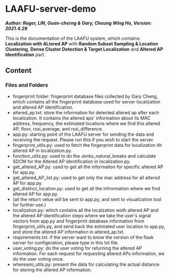 # LAAFU-server-demo
***Author: Roger, LIN, Guan-cherng & Gary, Cheung Wing Ho, Version: 2021.4.29***

This is the documentation of the LAAFU system, which contains: **Localization with ALtered AP** with **Random Subset Sampling & Location Clustering**, **Dense Cluster Detection & Target Localization** and **Altered AP Identification** part.

## Content
### Files and Folders

- fingerprint folder: fingerprint database files collected by Gary Cheng, which contains all the fingerprint database used for server localization and altered AP identification.
- altered_ap.txt: store the information for detected altered ap after each localization. It contains the altered aps' information about its MAC address, frequency, the estimated locations where we find this altered AP, floor, rssi_average, and rssi_difference.
- app.py: starting point of the LAAFU server for sending the data and receiving the request. Please run this if you wish to start the server.
- fingerprint_utils.py: used to fetch the fingerprint data for localization ith altered AP in localization.py.
- function_utils.py: used to do the Jenks_natural_breaks and calculate SDCM for the Altered AP identification in localization.py.
- get_altered_AP.py: used to get all the information for specific altered AP for app.py. 
- get_altered_AP_list.py: used to get only the mac address for all altered AP for app.py. 
- get_distinct_location.py: used to get all the infrormation where we find altered AP for app.py.
- (all the return velue will be sent to app.py, and sent to visualization tool for further use.)
- localization.py: which contains all the localzation woth altered AP and the altered AP identification steps where we take the user's signal vectors from app.py and fingerprint database information from fingerprint_utils.py, and send back the estimated user location to app.py, and store the altered AP information in altered_ap.txt.
- requirements.txt: if the server want to know the version of the flask server for configeration, please type in this txt file.
- user_voting.py: do the user voting for returning the altered AP information. For each request for requesting altered APs information, we do the user voting once.
- whereami_utils.py: present the data for calculating the actual distance for storing the altered AP information.
